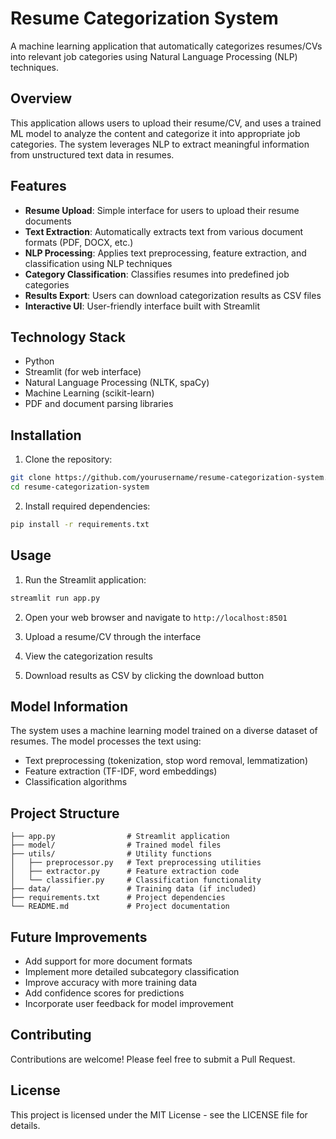 # Resume Categorization System

A machine learning application that automatically categorizes resumes/CVs into relevant job categories using Natural Language Processing (NLP) techniques.

## Overview

This application allows users to upload their resume/CV, and uses a trained ML model to analyze the content and categorize it into appropriate job categories. The system leverages NLP to extract meaningful information from unstructured text data in resumes.

## Features

- **Resume Upload**: Simple interface for users to upload their resume documents
- **Text Extraction**: Automatically extracts text from various document formats (PDF, DOCX, etc.)
- **NLP Processing**: Applies text preprocessing, feature extraction, and classification using NLP techniques
- **Category Classification**: Classifies resumes into predefined job categories
- **Results Export**: Users can download categorization results as CSV files
- **Interactive UI**: User-friendly interface built with Streamlit

## Technology Stack

- Python
- Streamlit (for web interface)
- Natural Language Processing (NLTK, spaCy)
- Machine Learning (scikit-learn)
- PDF and document parsing libraries

## Installation

1. Clone the repository:
```bash
git clone https://github.com/yourusername/resume-categorization-system.git
cd resume-categorization-system
```

2. Install required dependencies:
```bash
pip install -r requirements.txt
```

## Usage

1. Run the Streamlit application:
```bash
streamlit run app.py
```

2. Open your web browser and navigate to `http://localhost:8501`

3. Upload a resume/CV through the interface

4. View the categorization results

5. Download results as CSV by clicking the download button

## Model Information

The system uses a machine learning model trained on a diverse dataset of resumes. The model processes the text using:
- Text preprocessing (tokenization, stop word removal, lemmatization)
- Feature extraction (TF-IDF, word embeddings)
- Classification algorithms

## Project Structure

```
├── app.py                # Streamlit application
├── model/                # Trained model files
├── utils/                # Utility functions
│   ├── preprocessor.py   # Text preprocessing utilities
│   ├── extractor.py      # Feature extraction code
│   └── classifier.py     # Classification functionality
├── data/                 # Training data (if included)
├── requirements.txt      # Project dependencies
└── README.md             # Project documentation
```

## Future Improvements

- Add support for more document formats
- Implement more detailed subcategory classification
- Improve accuracy with more training data
- Add confidence scores for predictions
- Incorporate user feedback for model improvement

## Contributing

Contributions are welcome! Please feel free to submit a Pull Request.

## License

This project is licensed under the MIT License - see the LICENSE file for details.
